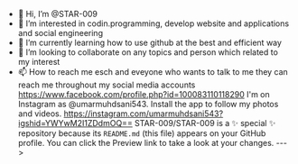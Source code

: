 - 👋 Hi, I’m @STAR-009
- 👀 I’m interested in codin.programming, develop website and applications and social engineering 
- 🌱 I’m currently learning how to use github at the best and efficient way
- 💞️ I’m looking to collaborate on any topics and person which related to my interest
- 📫 How to reach me esch and eveyone who wants to talk to me they can reach me throughout my social media accounts
https://www.facebook.com/profile.php?id=100083110118290
I'm on Instagram as @umarmuhdsani543. Install the app to follow my photos and videos. https://instagram.com/umarmuhdsani543?igshid=YWYwM2I1ZDdmOQ==
STAR-009/STAR-009 is a ✨ special ✨ repository because its `README.md` (this file) appears on your GitHub profile.
You can click the Preview link to take a look at your changes.
--->
